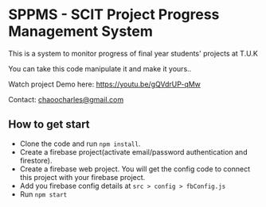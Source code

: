 # SPPMS - SCIT Project Progress Management System

This is a system to monitor progress of final year students' projects at T.U.K

You can take this code manipulate it and make it yours..

Watch project Demo here: https://youtu.be/gQVdrUP-qMw

Contact: chaoocharles@gmail.com

## How to get start

- Clone the code and run `npm install`.
- Create a firebase project(activate email/password authentication and firestore).
- Create a firebase web project. You will get the config code to connect this project with your firebase project.
- Add you firebase config details at `src > config > fbConfig.js`
- Run `npm start`
